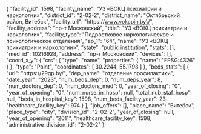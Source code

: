 {
    "facility_id": 1598,
    "facility_name": "УЗ «ВОКЦ психиатрии и наркологии»",
    "district_id": "2-02-2",
    "district_name": "Октябрьский район, Витебск",
    "facility_url": "https:\/\/www.vokcpin.by\/",
    "facility_address": "пр-т Московский",
    "title": "УЗ «ВОКЦ психиатрии и наркологии»",
    "facility_type": "Подростковое наркологическое и психологическое отделения",
    "ap_1": "64",
    "name": "УЗ «ВОКЦ психиатрии и наркологии»",
    "state": "public institution",
    "stats": [],
    "med_id": 10216928,
    "address": "пр-т Московский",
    "devices": [],
    "coord_x_y": {
        "crs": {
            "type": "name",
            "properties": {
                "name": "EPSG:4326"
            }
        },
        "type": "Point",
        "coordinates": [
            30.2244,
            55.1793
        ]
    },
    "beds_stats": [
        {
            "url": "https:\/\/29gp.by\/",
            "dep_name": "отделение профилактики",
            "date_year": "2023",
            "num_beds_dep": 0,
            "num_deps_year": 8,
            "num_doctors_dep": 0,
            "num_doctors_med": 0,
            "year_of_closing": "0",
            "year_of_opening": "0",
            "num_nurse_in_hosp": null,
            "total_nub_staf_hosp": null,
            "beds_in_hospital_key": 1598,
            "num_beds_facility_year": 23,
            "healthcare_facility_key": 974
        }
    ],
    "job_offers": [],
    "place_name": "Витебск",
    "place_type": "city",
    "division_id": "2-02-2",
    "year_of_closing": null,
    "year_of_opening": "2011",
    "healthcare_facility_key": 1598,
    "administrative_division_id": "2-02-2"
}